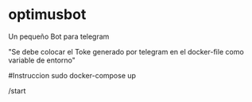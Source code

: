 # optimusbot
Un pequeño Bot para telegram

"Se debe colocar el Toke generado por telegram en el docker-file como variable de entorno"

#Instruccion
sudo docker-compose up

/start
